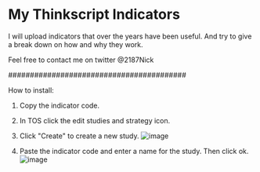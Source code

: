 # My Thinkscript Indicators

I will upload indicators that over the years have been useful.
And try to give a break down on how and why they work.

Feel free to contact me on twitter @2187Nick


#########################################




How to install:

1. Copy the indicator code.

2. In TOS click the edit studies and strategy icon.

3. Click "Create" to create a new study.
![image](https://user-images.githubusercontent.com/75052782/203637160-8b7c4371-7b4f-46ab-aef3-ed830e04e2ec.png)


4. Paste the indicator code and enter a name for the study. Then click ok.
![image](https://user-images.githubusercontent.com/75052782/203637595-788c6ec2-0cd4-4976-8471-fabef037ea43.png)

